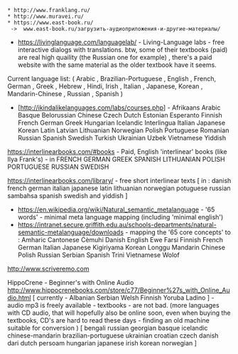 
    * http://www.franklang.ru/
    * http://www.muravei.ru/
    * https://www.east-book.ru/
     ->  www.east-book.ru/загрузить-аудиоприложения-и-другие-материалы/


 * https://livinglanguage.com/languagelab/ - Living-Language labs - free interactive dialogs with translations. btw, some of their textbooks (paid) are real high quaility (the Russian one for example) , there's a paid website with the same material as the older textbook have it seems.

 Current language list: 
 ( Arabic  , Brazilian-Portuguese  , English  , French, German  , Greek  , Hebrew  , Hindi, Irish  , Italian  , Japanese, Korean  , Mandarin-Chinese  , Russian  , Spanish ) 
 



* [http://ikindalikelanguages.com/labs/courses.php] -  Afrikaans Arabic Basque Belorussian Chinese Czech Dutch Estonian Esperanto Finnish French German Greek Hungarian Icelandic Interlingua Italian Japanese Korean Latin Latvian Lithuanian Norwegian Polish Portuguese Romanian Russian Spanish Swedish Turkish Ukrainian Uzbek Vietnamese Yiddish


https://interlinearbooks.com/#books - Paid, English 'interlinear' books (like Ilya Frank's) - in FRENCH GERMAN GREEK SPANISH LITHUANIAN POLISH PORTUGUESE RUSSIAN SWEDISH

https://interlinearbooks.com/library/ - free short interlinear texts [ in : danish french german italian japanese latin lithuanian norwegian potuguese russian sambahsa spanish swedish and yiddish ]


* https://en.wikipedia.org/wiki/Natural_semantic_metalanguage - '65 words' - minimal meta language mapping (including 'minimal english')
* https://intranet.secure.griffith.edu.au/schools-departments/natural-semantic-metalanguage/downloads - mapping the '65 core concepts' to : 
Amharic  Cantonese  Cèmuhi  Danish  English  Ewe  Farsi  Finnish  French  German  Italian  Japanese  Kigiriyama  Korean  Longgu  Mandarin Chinese  Polish  Russian  Serbian  Spanish  Trini  Vietnamese  Wolof 

http://www.scriveremo.com


HippoCrene - Beginner's with Online Audio
http://www.hippocrenebooks.com/store/c77/Beginner%27s_with_Online_Audio.html [ currently - Albanian Serbian Welsh Finnish Yoruba Ladino ] - audio mp3 is freely available - textbooks - are not bad. (more languages with CD audio, that will hopefully also be online soon, even when buying the textbooks, CD's are hard to read these days - finding an old machine suitable for conversion ) [ bengali russian georgian basque icelandic chinese-mandarin brazilian-portuguese ukrainian croatian czech danish dari  dutch persoam hungarian japanese irish korean norwegian  ] 





